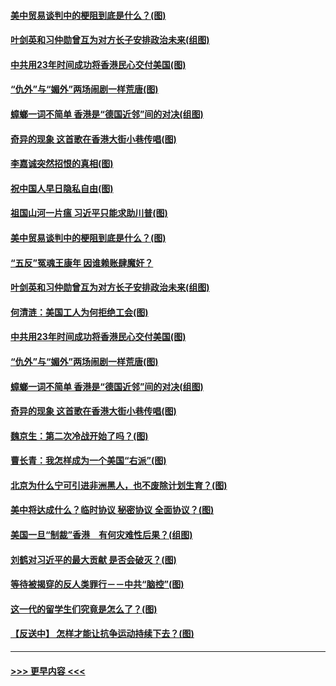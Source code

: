 #### [美中贸易谈判中的梗阻到底是什么？(图)](../pages/p4/907791.md?t=09190400) 
#### [叶剑英和习仲勋曾互为对方长子安排政治未来(组图)](../pages/p4/907786.md?t=09190400) 
#### [中共用23年时间成功将香港民心交付美国(图)](../pages/p4/907698.md?t=09190400) 
#### [“仇外”与“媚外”两场闹剧一样荒唐(图)](../pages/p4/907689.md?t=09190400) 
#### [蟑螂一词不简单 香港是“德国近邻”间的对决(组图)](../pages/p4/907618.md?t=09190400) 
#### [奇异的现象 这首歌在香港大街小巷传唱(图)](../pages/p4/907583.md?t=09190400) 
#### [李嘉诚突然招恨的真相(图)](../pages/p4/907799.md?t=09190400) 
#### [祝中国人早日隐私自由(图)](../pages/p4/907797.md?t=09190400) 
#### [祖国山河一片瘟 习近平只能求助川普(图)](../pages/p4/907796.md?t=09190400) 
#### [美中贸易谈判中的梗阻到底是什么？(图)](../pages/p4/907791.md?t=09190400) 
#### [“五反”冤魂王康年 因谁赖账肆魔奸？](../pages/p4/907787.md?t=09190400) 
#### [叶剑英和习仲勋曾互为对方长子安排政治未来(组图)](../pages/p4/907786.md?t=09190400) 
#### [何清涟：美国工人为何拒绝工会(图)](../pages/p4/907701.md?t=09190400) 
#### [中共用23年时间成功将香港民心交付美国(图)](../pages/p4/907698.md?t=09190400) 
#### [“仇外”与“媚外”两场闹剧一样荒唐(图)](../pages/p4/907689.md?t=09190400) 
#### [蟑螂一词不简单 香港是“德国近邻”间的对决(组图)](../pages/p4/907618.md?t=09190400) 
#### [奇异的现象 这首歌在香港大街小巷传唱(图)](../pages/p4/907583.md?t=09190400) 
#### [魏京生：第二次冷战开始了吗？(图)](../pages/p4/907581.md?t=09190400) 
#### [曹长青：我怎样成为一个美国“右派”(图)](../pages/p4/907580.md?t=09190400) 
#### [北京为什么宁可引进非洲黑人，也不废除计划生育？(图)](../pages/p4/907577.md?t=09190400) 
#### [美中将达成什么？临时协议 秘密协议 全面协议？(图)](../pages/p4/907576.md?t=09190400) 
#### [美国一旦“制裁”香港　有何灾难性后果？(组图)](../pages/p4/907575.md?t=09190400) 
#### [刘鹤对习近平的最大贡献 是否会破灭？(图)](../pages/p4/907509.md?t=09190400) 
#### [等待被揭穿的反人类罪行－－中共“脑控”(图)](../pages/p4/907167.md?t=09190400) 
#### [这一代的留学生们究竟是怎么了？(图)](../pages/p4/907473.md?t=09190400) 
#### [【反送中】 怎样才能让抗争运动持续下去？(图)](../pages/p4/907466.md?t=09190400) 

----
#### [ >>> 更早内容 <<< ](../indexes/p4-earlier.md)
